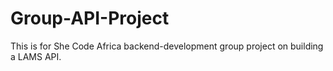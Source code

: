 # Group-API-Project
This is for She Code Africa backend-development group project on building a LAMS API.
